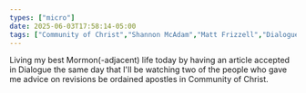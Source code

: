 ```yaml
---
types: ["micro"]
date: 2025-06-03T17:58:14-05:00
tags: ["Community of Christ","Shannon McAdam","Matt Frizzell","Dialogue (journal)"]
---
```

Living my best Mormon(-adjacent) life today by having an article accepted in Dialogue the same day that I'll be watching two of the people who gave me advice on revisions be ordained apostles in Community of Christ.